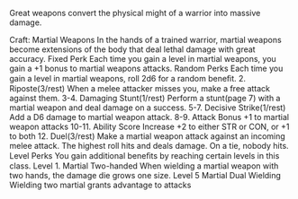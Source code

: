 Great weapons convert the physical might
of a warrior into massive damage.

Craft: Martial Weapons
In the hands of a trained warrior, martial
weapons become extensions of the body
that deal lethal damage with great
accuracy.
Fixed Perk
Each time you gain a level in martial
weapons, you gain a +1 bonus to martial
weapons attacks.
Random Perks
Each time you gain a level in martial
weapons, roll 2d6 for a random beneﬁt.
2. Riposte(3/rest)
When a melee attacker misses you, make a
free attack against them.
3-4. Damaging Stunt(1/rest)
Perform a stunt(page 7) with a martial
weapon and deal damage on a success.
5-7. Decisive Strike(1/rest)
Add a D6 damage to martial weapon attack.
8-9. Attack Bonus
+1 to martial weapon attacks
10-11. Ability Score Increase
+2 to either STR or CON, or +1 to both
12. Duel(3/rest)
Make a martial weapon attack against an
incoming melee attack. The highest roll
hits and deals damage. On a tie, nobody
hits.
Level Perks
You gain additional beneﬁts by reaching
certain levels in this class.
Level 1. Martial Two-handed
When wielding a martial weapon with two
hands, the damage die grows one size.
Level 5 Martial Dual Wielding
Wielding two martial grants advantage to
attacks